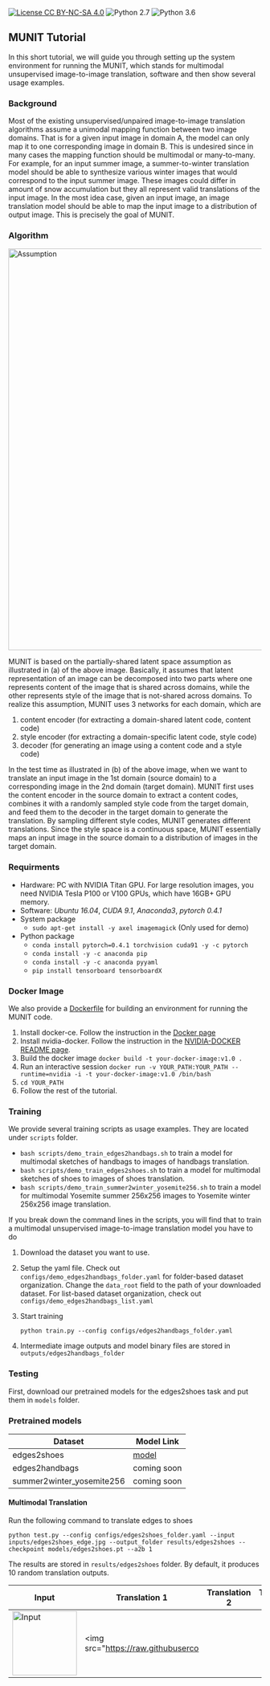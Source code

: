 [![License CC BY-NC-SA 4.0](https://img.shields.io/badge/license-CC4.0-blue.svg)](https://raw.githubusercontent.com/NVIDIA/FastPhotoStyle/master/LICENSE.md)
![Python 2.7](https://img.shields.io/badge/python-2.7-green.svg)
![Python 3.6](https://img.shields.io/badge/python-3.6-green.svg)
## MUNIT Tutorial

In this short tutorial, we will guide you through setting up the system environment for running the MUNIT, which stands for multimodal unsupervised image-to-image translation, software and then show several usage examples.

### Background

Most of the existing unsupervised/unpaired image-to-image translation algorithms assume a unimodal mapping function between two image domains. That is for a given input image in domain A, the model can only map it to one corresponding image in domain B. This is undesired since in many cases the mapping function should be multimodal or many-to-many. For example, for an input summer image, a summer-to-winter translation model should be able to synthesize various winter images that would correspond to the input summer image. These images could differ in amount of snow accumulation but they all represent valid translations of the input image. In the most idea case, given an input image, an image translation model should be able to map the input image to a distribution of output image. This is precisely the goal of MUNIT. 

### Algorithm

<img src="https://raw.githubusercontent.com/NVlabs/MUNIT/master/docs/munit_assumption.jpg" width="800" title="Assumption"> 

MUNIT is based on the partially-shared latent space assumption as illustrated in (a) of the above image. Basically, it assumes that latent representation of an image can be decomposed into two parts where one represents content of the image that is shared across domains, while the other represents style of the image that is not-shared across domains. To realize this assumption, MUNIT uses 3 networks for each domain, which are 

1. content encoder (for extracting a domain-shared latent code, content code)
2. style encoder (for extracting a domain-specific latent code, style code)
3. decoder (for generating an image using a content code and a style code)

In the test time as illustrated in (b) of the above image, when we want to translate an input image in the 1st domain (source domain) to a corresponding image in the 2nd domain (target domain). MUNIT first uses the content encoder in the source domain to extract a content codes, combines it with a randomly sampled style code from the target domain, and feed them to the decoder in the target domain to generate the translation. By sampling different style codes, MUNIT generates different translations. Since the style space is a continuous space, MUNIT essentially maps an input image in the source domain to a distribution of images in the target domain.  

### Requirments


- Hardware: PC with NVIDIA Titan GPU. For large resolution images, you need NVIDIA Tesla P100 or V100 GPUs, which have 16GB+ GPU memory. 
- Software: *Ubuntu 16.04*, *CUDA 9.1*, *Anaconda3*, *pytorch 0.4.1*
- System package
  - `sudo apt-get install -y axel imagemagick` (Only used for demo)  
- Python package
  - `conda install pytorch=0.4.1 torchvision cuda91 -y -c pytorch`
  - `conda install -y -c anaconda pip`
  - `conda install -y -c anaconda pyyaml`
  - `pip install tensorboard tensorboardX`

### Docker Image

We also provide a [Dockerfile](Dockerfile) for building an environment for running the MUNIT code.

  1. Install docker-ce. Follow the instruction in the [Docker page](https://docs.docker.com/install/linux/docker-ce/ubuntu/#install-docker-ce-1)
  2. Install nvidia-docker. Follow the instruction in the [NVIDIA-DOCKER README page](https://github.com/NVIDIA/nvidia-docker).
  3. Build the docker image `docker build -t your-docker-image:v1.0 .`
  4. Run an interactive session `docker run -v YOUR_PATH:YOUR_PATH --runtime=nvidia -i -t your-docker-image:v1.0 /bin/bash`
  5. `cd YOUR_PATH`
  6. Follow the rest of the tutorial.

### Training

We provide several training scripts as usage examples. They are located under `scripts` folder. 
- `bash scripts/demo_train_edges2handbags.sh` to train a model for multimodal sketches of handbags to images of handbags translation.
- `bash scripts/demo_train_edges2shoes.sh` to train a model for multimodal sketches of shoes to images of shoes translation.
- `bash scripts/demo_train_summer2winter_yosemite256.sh` to train a model for multimodal Yosemite summer 256x256 images to Yosemite winter 256x256 image translation.

If you break down the command lines in the scripts, you will find that to train a multimodal unsupervised image-to-image translation model you have to do

1. Download the dataset you want to use. 

3. Setup the yaml file. Check out `configs/demo_edges2handbags_folder.yaml` for folder-based dataset organization. Change the `data_root` field to the path of your downloaded dataset. For list-based dataset organization, check out `configs/demo_edges2handbags_list.yaml`

3. Start training
    ```
    python train.py --config configs/edges2handbags_folder.yaml
    ```
    
4. Intermediate image outputs and model binary files are stored in `outputs/edges2handbags_folder`

### Testing 

First, download our pretrained models for the edges2shoes task and put them in `models` folder.

### Pretrained models 

|  Dataset    | Model Link     |
|-------------|----------------|
| edges2shoes |   [model](https://drive.google.com/drive/folders/10IEa7gibOWmQQuJUIUOkh-CV4cm6k8__?usp=sharing) | 
| edges2handbags |   coming soon |
| summer2winter_yosemite256 |   coming soon |


#### Multimodal Translation

Run the following command to translate edges to shoes

    python test.py --config configs/edges2shoes_folder.yaml --input inputs/edges2shoes_edge.jpg --output_folder results/edges2shoes --checkpoint models/edges2shoes.pt --a2b 1
    
The results are stored in `results/edges2shoes` folder. By default, it produces 10 random translation outputs.

| Input | Translation 1 | Translation 2 | Translation 3 | Translation 4 | Translation 5 |
|-------|---------------|---------------|---------------|---------------|---------------|
| <img src="https://raw.githubusercontent.com/NVlabs/MUNIT/master/inputs/edges2shoes_edge.jpg" width="128" title="Input"> | <img src="https://raw.githubuserco